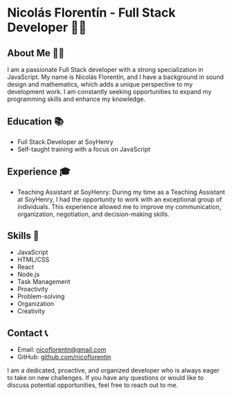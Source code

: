 # Nicolás Florentín - Full Stack Developer 👨‍💻

## About Me 🙋‍♂️
I am a passionate Full Stack developer with a strong specialization in JavaScript. My name is Nicolás Florentín, and I have a background in sound design and mathematics, which adds a unique perspective to my development work. I am constantly seeking opportunities to expand my programming skills and enhance my knowledge.

## Education 📚
- Full Stack Developer at SoyHenry
- Self-taught training with a focus on JavaScript

## Experience 🎓
- Teaching Assistant at SoyHenry: During my time as a Teaching Assistant at SoyHenry, I had the opportunity to work with an exceptional group of individuals. This experience allowed me to improve my communication, organization, negotiation, and decision-making skills.

## Skills 🚀
- JavaScript
- HTML/CSS
- React
- Node.js
- Task Management
- Proactivity
- Problem-solving
- Organization
- Creativity

## Contact 📞
- Email: nicoflorentn@gmail.com
- GitHub: [github.com/nicoflorentin](https://github.com/nicoflorentin)

I am a dedicated, proactive, and organized developer who is always eager to take on new challenges. If you have any questions or would like to discuss potential opportunities, feel free to reach out to me.

